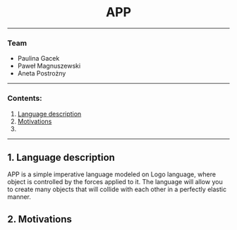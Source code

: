 # <center> APP </center>

---
### Team
- Paulina Gacek
- Paweł Magnuszewski
- Aneta Postrożny
---
### Contents:
1. [Language description](#1.-language-description)
2. [Motivations](#2.-motivations)
3. []()
---
## 1. Language description
APP is a simple imperative language modeled on Logo language, where object is controlled by the forces 
applied to it. The language will allow you to create many objects that will collide with each other in 
a perfectly elastic manner.

## 2. Motivations